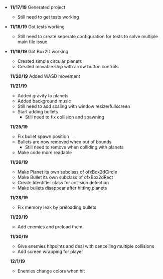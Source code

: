  - **11/17/19** Generated project 
   - Still need to get tests working

 - **11/18/19** Got tests working
   - Still need to create seperate configuration for tests to solve multiple main file issue

 - **11/19/19** Got Box2D working
   - Created simple circular planets
   - Created movable ship with arrow button controls

   **11/20/19** Added WASD movement

   **11/21/19**
    - Added gravity to planets
	- Added background music
	- Still need to add scaling with window resize/fullscreen
	- Start adding bullets
	  - Still need to fix collision and spawning

   **11/25/19**
    - Fix bullet spawn position
	- Bullets are now removed when out of bounds
	  - Still need to remove when colliding with planets
	- Make code more readable

   **11/26/19**
    - Make Planet its own subclass of ofxBox2dCircle
	- Make Bullet its own subclass of ofxBox2dRect
	- Create Identifier class for collision detection
	- Make bullets disappear after hitting planets

   **11/28/19**
    - Fix memory leak by preloading bullets

   **11/29/19**
    - Add enemies and preload them

   **11/30/19**
    - Give enemies hitpoints and deal with cancelling multiple collisions
	- Add screen wrapping for player

   **12/1/19**
    - Enemies change colors when hit